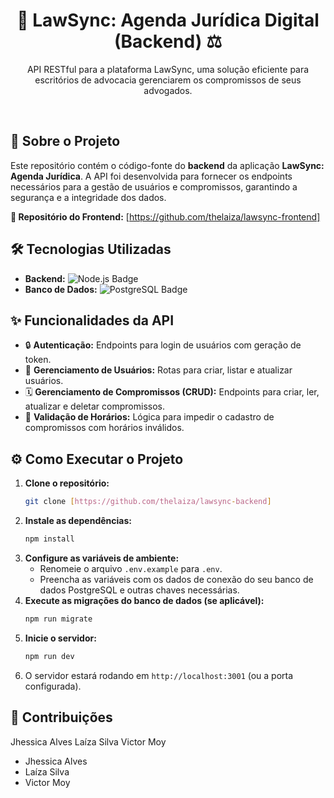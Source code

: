 <h1 align="center">📅 LawSync: Agenda Jurídica Digital (Backend) ⚖️</h1>

<p align="center">
    API RESTful para a plataforma LawSync, uma solução eficiente para escritórios de advocacia gerenciarem os compromissos de seus advogados.
</p>

<br>

## 🚀 Sobre o Projeto

Este repositório contém o código-fonte do **backend** da aplicação **LawSync: Agenda Jurídica**. A API foi desenvolvida para fornecer os endpoints necessários para a gestão de usuários e compromissos, garantindo a segurança e a integridade dos dados.

**🔗 Repositório do Frontend:** [https://github.com/thelaiza/lawsync-frontend]

## 🛠️ Tecnologias Utilizadas

* **Backend:** <img src="https://img.shields.io/badge/Node.js-339933?style=for-the-badge&logo=nodedotjs&logoColor=white" alt="Node.js Badge">
* **Banco de Dados:** <img src="https://img.shields.io/badge/PostgreSQL-316192?style=for-the-badge&logo=postgresql&logoColor=white" alt="PostgreSQL Badge">

## ✨ Funcionalidades da API

* 🔒 **Autenticação:** Endpoints para login de usuários com geração de token.
* 👤 **Gerenciamento de Usuários:** Rotas para criar, listar e atualizar usuários.
* 🗓️ **Gerenciamento de Compromissos (CRUD):** Endpoints para criar, ler, atualizar e deletar compromissos.
* 🚫 **Validação de Horários:** Lógica para impedir o cadastro de compromissos com horários inválidos.

## ⚙️ Como Executar o Projeto

1.  **Clone o repositório:**
    ```sh
    git clone [https://github.com/thelaiza/lawsync-backend]
    ```
2.  **Instale as dependências:**
    ```sh
    npm install
    ```
3.  **Configure as variáveis de ambiente:**
    * Renomeie o arquivo `.env.example` para `.env`.
    * Preencha as variáveis com os dados de conexão do seu banco de dados PostgreSQL e outras chaves necessárias.
4.  **Execute as migrações do banco de dados (se aplicável):**
    ```sh
    npm run migrate
    ```
5.  **Inicie o servidor:**
    ```sh
    npm run dev
    ```
6.  O servidor estará rodando em `http://localhost:3001` (ou a porta configurada).

## 🤝 Contribuições
Jhessica Alves
Laíza Silva
Victor Moy
* Jhessica Alves
* Laíza Silva
* Victor Moy
